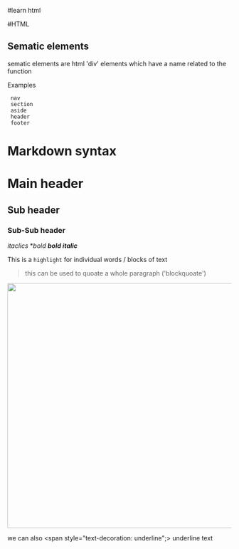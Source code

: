 #learn html

#HTML
## Sematic elements

sematic elements are html 'div' elements which have a name related to the function 

Examples

     nav
     section 
     aside 
     header 
     footer 
# Markdown syntax

# Main header
## Sub header 
### Sub-Sub header


*itaclics*
**bold*
***bold italic***

This is a `highlight` for individual words / blocks of text
> this can be used to quoate a whole paragraph ('blockquoate')

<img src="https://www.telegraph.co.uk/content/dam/technology/2018/06/19/EU-internet-meme_trans_NvBQzQNjv4BqpJliwavx4coWFCaEkEsb3pVDAZXwknrCGX2X3jMDFdw.PNG?imwidth=450" width= "550" />

we can also <span style="text-decoration: underline";> underline </span> text 